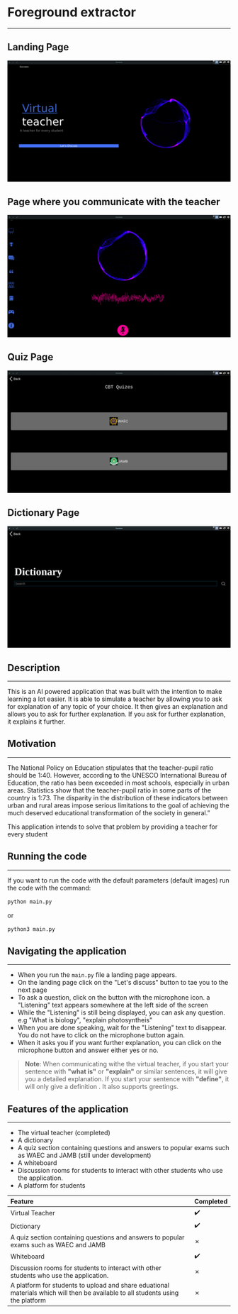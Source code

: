 # Foreground extractor
---
## Landing Page

![picture of landing page](screenshots/welcome_page.png)

## Page where you communicate with the teacher

![picture of main page](screenshots/main_page.png)

## Quiz Page

![picture of quiz page](screenshots/quiz_page.png)

## Dictionary Page

![picture of dictionary page](screenshots/dictionary_page.png)



## Description
---
This is an AI powered application that was built with the intention to make learning a lot easier. It is able to simulate a teacher by allowing you to ask for explanation of any topic of your choice. It then gives an explanation and allows you to ask for further explanation. If you ask for further explanation, it explains it further.

## Motivation
---
The National Policy on Education stipulates that the teacher-pupil ratio should be 1:40. However, according to the UNESCO International Bureau of Education, the ratio has been exceeded in most schools, especially in urban areas. Statistics show that the teacher-pupil ratio in some parts of the country is 1:73. The disparity in the distribution of these indicators between urban and rural areas impose serious limitations to the goal of achieving the much deserved educational transformation of the society in general.”

This application intends to solve that problem by providing a teacher for every student


## Running the code
---
If you want to run the code with the default parameters (default images) run the code with the command:

```bash
python main.py
```

or

```bash
python3 main.py
```


## Navigating the application
---

- When you run the `main.py` file a landing page appears.
- On the landing page click on the "Let's discuss" button to tae you to the next page
- To ask a question, click on the button with the microphone icon. a "Listening" text appears somewhere at the left side of the screen
- While the "Listening" is still being displayed, you can ask any question. e.g "What is biology", "explain photosyntheis"
- When you are done speaking, wait for the "Listening" text to disappear. You do not have to click on the microphone button again.
- When it asks you if you want further explanation, you can click on the microphone button and answer either yes or no.

> **Note**: When communicating withe the virtual teacher, if you start your sentence with **"what is"** or **"explain"** or similar sentences, it will give you a detailed explanation. If you start your sentence with **"define"**, it will only give a definition . It also supports greetings.


## Features of the application
---
- The virtual teacher (completed)
- A dictionary
- A quiz section containing questions and answers to popular exams such as WAEC and JAMB (still under development)
- A whiteboard
- Discussion rooms for students to interact with other students who use the application.
- A platform for students 

Feature | Completed
:------------ | :-------------
Virtual Teacher | :heavy_check_mark:
Dictionary | :heavy_check_mark:
A quiz section containing questions and answers to popular exams such as WAEC and JAMB | &cross;
Whiteboard | :heavy_check_mark:
Discussion rooms for students to interact with other students who use the application.| &cross;
A platform for students to upload and share eduational materials which will then be available to all students using the platform | &cross; 

